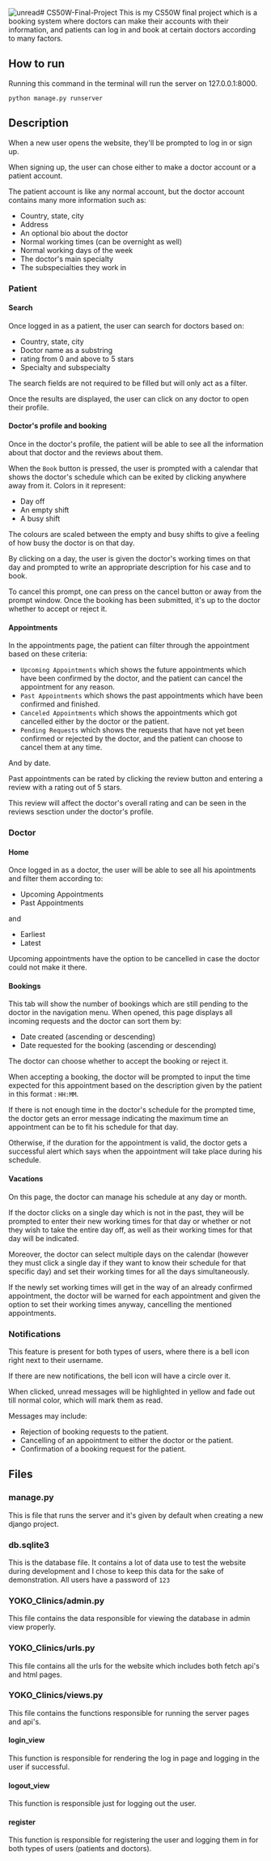 ![unread](https://github.com/YasseenKamel/CS50W-Final-Project/assets/136619329/e87cbfb9-7924-4e85-87b9-c687f31cc44f)# CS50W-Final-Project
This is my CS50W final project which is a booking system where doctors can make their accounts with their information, and patients can log in and book at certain doctors according to many factors.
## How to run
Running this command in the terminal will run the server on 127.0.0.1:8000.
```
python manage.py runserver
```
## Description
When a new user opens the website, they'll be prompted to log in or sign up.

When signing up, the user can chose either to make a doctor account or a patient account.

The patient account is like any normal account, but the doctor account contains many more information such as:
- Country, state, city
- Address
- An optional bio about the doctor
- Normal working times (can be overnight as well)
- Normal working days of the week
- The doctor's main specialty
- The subspecialties they work in
### Patient
#### Search
Once logged in as a patient, the user can search for doctors based on:
- Country, state, city
- Doctor name as a substring
- rating from 0 and above to 5 stars
- Specialty and subspecialty

The search fields are not required to be filled but will only act as a filter.

Once the results are displayed, the user can click on any doctor to open their profile.
#### Doctor's profile and booking
Once in the doctor's profile, the patient will be able to see all the information about that doctor and the reviews about them.

When the `Book` button is pressed, the user is prompted with a calendar that shows the doctor's schedule which can be exited by clicking anywhere away from it.
Colors in it represent:
- Day off
- An empty shift
- A busy shift

The colours are scaled between the empty and busy shifts to give a feeling of how busy the doctor is on that day.

By clicking on a day, the user is given the doctor's working times on that day and prompted to write an appropriate description for his case and to book.

To cancel this prompt, one can press on the cancel button or away from the prompt window. Once the booking has been submitted, it's up to the doctor whether to accept or reject it.
#### Appointments
In the appointments page, the patient can filter through the appointment based on these criteria:
- `Upcoming Appointments` which shows the future appointments which have been confirmed by the doctor, and the patient can cancel the appointment for any reason.
- `Past Appointments` which shows the past appointments which have been confirmed and finished.
- `Canceled Appointments` which shows the appointments which got cancelled either by the doctor or the patient.
- `Pending Requests` which shows the requests that have not yet been confirmed or rejected by the doctor, and the patient can choose to cancel them at any time.

And by date.

Past appointments can be rated by clicking the review button and entering a review with a rating out of 5 stars.

This review will affect the doctor's overall rating and can be seen in the reviews sesction under the doctor's profile.
### Doctor
#### Home
Once logged in as a doctor, the user will be able to see all his apointments and filter them according to:
- Upcoming Appointments
- Past Appointments

and 
- Earliest
- Latest

Upcoming appointments have the option to be cancelled in case the doctor could not make it there.
#### Bookings
This tab will show the number of bookings which are still pending to the doctor in the navigation menu. When opened, this page displays all incoming requests and the doctor can sort them by:
- Date created (ascending or descending)
- Date requested for the booking (ascending or descending)

The doctor can choose whether to accept the booking or reject it.

When accepting a booking, the doctor will be prompted to input the time expected for this appointment based on the description given by the patient in this format : `HH:MM`.

If there is not enough time in the doctor's schedule for the prompted time, the doctor gets an error message indicating the maximum time an appointment can be to fit his schedule for that day.

Otherwise, if the duration for the appointment is valid, the doctor gets a successful alert which says when the appointment will take place during his schedule.
#### Vacations
On this page, the doctor can manage his schedule at any day or month.

If the doctor clicks on a single day which is not in the past, they will be prompted to enter their new working times for that day or whether or not they wish to take the entire day off, as well as their working times for that day will be indicated.

Moreover, the doctor can select multiple days on the calendar (however they must click a single day if they want to know their schedule for that specific day) and set their working times for all the days simultaneously.

If the newly set working times will get in the way of an already confirmed appointment, the doctor will be warned for each appointment and given the option to set their working times anyway, cancelling the mentioned appointments.
### Notifications
This feature is present for both types of users, where there is a bell icon right next to their username.

If there are new notifications, the bell icon will have a circle over it.

When clicked, unread messages will be highlighted in yellow and fade out till normal color, which will mark them as read.

Messages may include:
- Rejection of booking requests to the patient.
- Cancelling of an appointment to either the doctor or the patient.
- Confirmation of a booking request for the patient.

## Files
### manage.py
This is file that runs the server and it's given by default when creating a new django project.
### db.sqlite3
This is the database file. It contains a lot of data use to test the website during development and I chose to keep this data for the sake of demonstration. All users have a password of `123`
### YOKO_Clinics/admin.py
This file contains the data responsible for viewing the database in admin view properly.
### YOKO_Clinics/urls.py
This file contains all the urls for the website which includes both fetch api's and html pages.
### YOKO_Clinics/views.py
This file contains the functions responsible for running the server pages and api's.
#### login_view
This function is responsible for rendering the log in page and logging in the user if successful.
#### logout_view
This function is responsible just for logging out the user.
#### register
This function is responsible for registering the user and logging them in for both types of users (patients and doctors).
